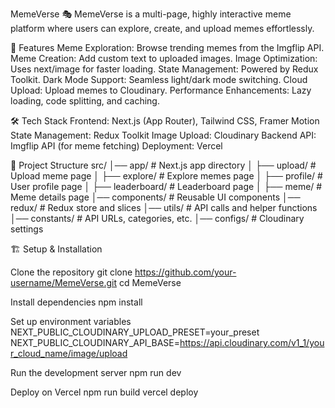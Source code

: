 MemeVerse 🎭
MemeVerse is a multi-page, highly interactive meme platform where users can explore, create, and upload memes effortlessly.

🚀 Features
Meme Exploration: Browse trending memes from the Imgflip API.
Meme Creation: Add custom text to uploaded images.
Image Optimization: Uses next/image for faster loading.
State Management: Powered by Redux Toolkit.
Dark Mode Support: Seamless light/dark mode switching.
Cloud Upload: Upload memes to Cloudinary.
Performance Enhancements: Lazy loading, code splitting, and caching.

🛠️ Tech Stack
Frontend: Next.js (App Router), Tailwind CSS, Framer Motion
State Management: Redux Toolkit
Image Upload: Cloudinary
Backend API: Imgflip API (for meme fetching)
Deployment: Vercel

📂 Project Structure
src/
│── app/ # Next.js app directory
│ ├── upload/ # Upload meme page
│ ├── explore/ # Explore memes page
│ ├── profile/ # User profile page
│ ├── leaderboard/ # Leaderboard page
│ ├── meme/ # Meme details page
│── components/ # Reusable UI components
│── redux/ # Redux store and slices
│── utils/ # API calls and helper functions
│── constants/ # API URLs, categories, etc.
│── configs/ # Cloudinary settings

🏗️ Setup & Installation

Clone the repository
git clone https://github.com/your-username/MemeVerse.git
cd MemeVerse

Install dependencies
npm install

Set up environment variables
NEXT_PUBLIC_CLOUDINARY_UPLOAD_PRESET=your_preset
NEXT_PUBLIC_CLOUDINARY_API_BASE=https://api.cloudinary.com/v1_1/your_cloud_name/image/upload

Run the development server
npm run dev

Deploy on Vercel
npm run build
vercel deploy
